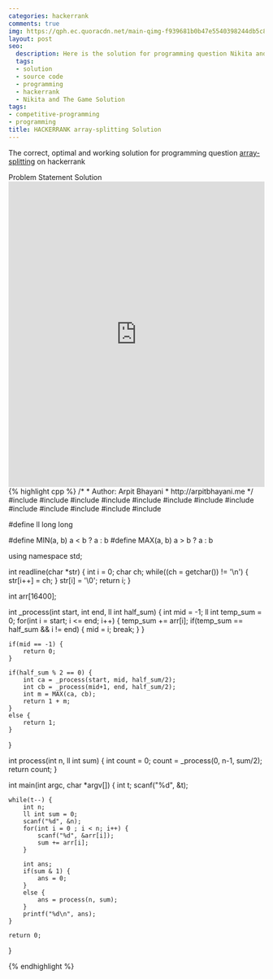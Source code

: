 ```yaml
---
categories: hackerrank
comments: true
img: https://qph.ec.quoracdn.net/main-qimg-f939681b0b47e5540398244db5c8966f?convert_to_webp=true
layout: post
seo:
  description: Here is the solution for programming question Nikita and The Game on hackerrank
  tags:
  - solution
  - source code
  - programming
  - hackerrank
  - Nikita and The Game Solution
tags:
- competitive-programming
- programming
title: HACKERRANK array-splitting Solution
---
```

The correct, optimal and working solution for programming question [array-splitting](https://www.hackerrank.com/challenges/array-splitting) on hackerrank

<div class="ui secondary pointing large menu">
  <a class="grey item" data-tab="problem-statement">
    Problem Statement
  </a>
  <a class="active item grey" data-tab="solution">
    Solution
  </a>
</div>
<div class="ui bottom attached tab" data-tab="problem-statement">
    <iframe src="https://www.hackerrank.com/challenges/array-splitting" width="100%" height="600px" style="overflow: scroll; border: none;"></iframe>
</div>
<div class="ui bottom attached active tab" data-tab="solution">
{% highlight cpp %}
/*
 *  Author: Arpit Bhayani
 *  http://arpitbhayani.me
 */
#include <cmath>
#include <cstdio>
#include <cstdlib>
#include <climits>
#include <deque>
#include <iostream>
#include <list>
#include <limits>
#include <map>
#include <queue>
#include <set>
#include <stack>
#include <vector>

#define ll long long

#define MIN(a, b) a < b ? a : b
#define MAX(a, b) a > b ? a : b

using namespace std;

int readline(char *str) {
    int i = 0;
    char ch;
    while((ch = getchar()) != '\n') {
        str[i++] = ch;
    }
    str[i] = '\0';
    return i;
}

int arr[16400];

int _process(int start, int end, ll int half_sum) {
    int mid = -1;
    ll int temp_sum = 0;
    for(int i = start; i <= end; i++) {
        temp_sum += arr[i];
        if(temp_sum == half_sum && i != end) {
            mid = i;
            break;
        }
    }

    if(mid == -1) {
        return 0;
    }

    if(half_sum % 2 == 0) {
        int ca = _process(start, mid, half_sum/2);
        int cb = _process(mid+1, end, half_sum/2);
        int m = MAX(ca, cb);
        return 1 + m;
    }
    else {
        return 1;
    }
}

int process(int n, ll int sum) {
    int count = 0;
    count = _process(0, n-1, sum/2);
    return count;
}

int main(int argc, char *argv[]) {
    int t;
    scanf("%d", &t);

    while(t--) {
        int n;
        ll int sum = 0;
        scanf("%d", &n);
        for(int i = 0 ; i < n; i++) {
            scanf("%d", &arr[i]);
            sum += arr[i];
        }

        int ans;
        if(sum & 1) {
            ans = 0;
        }
        else {
            ans = process(n, sum);
        }
        printf("%d\n", ans);
    }

    return 0;
}

{% endhighlight %}
</div>
